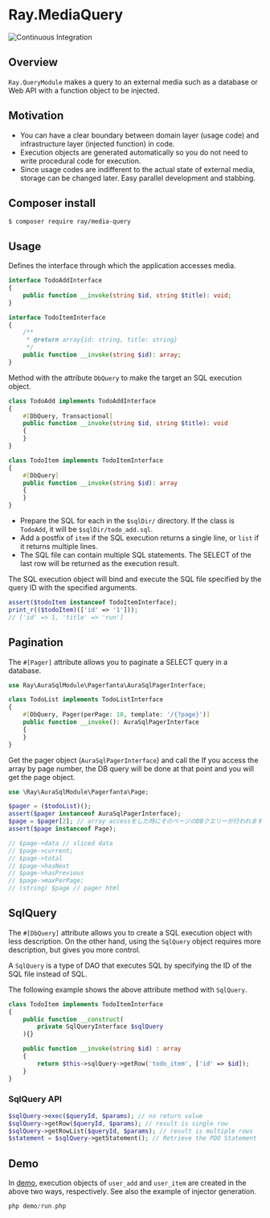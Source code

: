 # Ray.MediaQuery
![Continuous Integration](https://github.com/ray-di/Ray.MediaQuery/workflows/Continuous%20Integration/badge.svg)

## Overview

`Ray.QueryModule` makes a query to an external media such as a database or Web API with a function object to be injected.


## Motivation


 * You can have a clear boundary between domain layer (usage code) and infrastructure layer (injected function) in code.
 * Execution objects are generated automatically so you do not need to write procedural code for execution.
 * Since usage codes are indifferent to the actual state of external media, storage can be changed later. Easy parallel development and stabbing.

## Composer install

    $ composer require ray/media-query

## Usage

Defines the interface through which the application accesses media.

```php
interface TodoAddInterface
{
    public function __invoke(string $id, string $title): void;
}

interface TodoItemInterface
{
    /**
     * @return array{id: string, title: string}
     */
    public function __invoke(string $id): array;
}
```

Method with the attribute `DbQuery` to make the target an SQL execution object.

```php
class TodoAdd implements TodoAddInterface
{
    #[DbQuery, Transactional]
    public function __invoke(string $id, string $title): void
    {
    }
}

class TodoItem implements TodoItemInterface
{
    #[DbQuery]
    public function __invoke(string $id): array
    {
    }
}
```

* Prepare the SQL for each in the `$sqlDir/` directory. If the class is `TodoAdd`, it will be `$sqlDir/todo_add.sql`.
* Add a postfix of `item` if the SQL execution returns a single line, or `list` if it returns multiple lines.
* The SQL file can contain multiple SQL statements. The SELECT of the last row will be returned as the execution result.

The SQL execution object will bind and execute the SQL file specified by the query ID with the specified arguments.

```php
assert($todoItem instanceof TodoItemInterface);
print_r(($todoItem)(['id' => '1']));
// ['id' => 1, 'title' => 'run']
```
## Pagination

The `#[Pager]` attribute allows you to paginate a SELECT query in a database.

```php
use Ray\AuraSqlModule\Pagerfanta\AuraSqlPagerInterface;

class TodoList implements TodoListInterface
{
    #[DbQuery, Pager(perPage: 10, template: '/{?page}')]
    public function __invoke(): AuraSqlPagerInterface
    {
    }
}
```

Get the pager object (`AuraSqlPagerInterface`) and call the
If you access the array by page number, the DB query will be done at that point and you will get the page object.

```php
use \Ray\AuraSqlModule\Pagerfanta\Page;

$pager = ($todoList)();
assert($pager instanceof AuraSqlPagerInterface);
$page = $pager[2]; // array accessをした時にそのページのDBクエリーが行われます。
assert($page instanceof Page);

// $page->data // sliced data
// $page->current;
// $page->total
// $page->hasNext
// $page->hasPrevious
// $page->maxPerPage;
// (string) $page // pager html
```

## SqlQuery

The `#[DbQuery]` attribute allows you to create a SQL execution object with less description.
On the other hand, using the `SqlQuery` object requires more description, but gives you more control.

A `SqlQuery` is a type of DAO that executes SQL by specifying the ID of the SQL file instead of SQL.

The following example shows the above attribute method with `SqlQuery`.

```php
class TodoItem implements TodoItemInterface
{
    public function __construct(
        private SqlQueryInterface $sqlQuery
    ){}

    public function __invoke(string $id) : array
    {
        return $this->sqlQuery->getRow('todo_item', ['id' => $id]);
    }
}
```
### SqlQuery API

```php
$sqlQuery->exec($queryId, $params); // no return value
$sqlQuery->getRow($queryId, $params); // result is single row
$sqlQuery->getRowList($queryId, $params); // result is multiple rows
$statement = $sqlQuery->getStatement(); // Retrieve the PDO Statement
```

## Demo

In [demo](/demo), execution objects of `user_add` and `user_item` are created in the above two ways, respectively.
See also the example of injector generation.

```php
php demo/run.php
```
